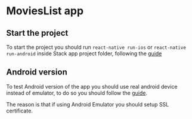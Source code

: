 # MoviesList app

## Start the project

To start the project you should run ```react-native run-ios``` or ```react-native run-android```
inside Stack app project folder, following the [guide](http://facebook.github.io/react-native/docs/getting-started#installing-dependencies)

## Android version

To test Android version of the app you should use real android device instead of emulator, to do so you should follow the [guide](https://facebook.github.io/react-native/docs/running-on-device#1-enable-debugging-over-usb).

The reason is that if using Android Emulator you should setup SSL certificate.

